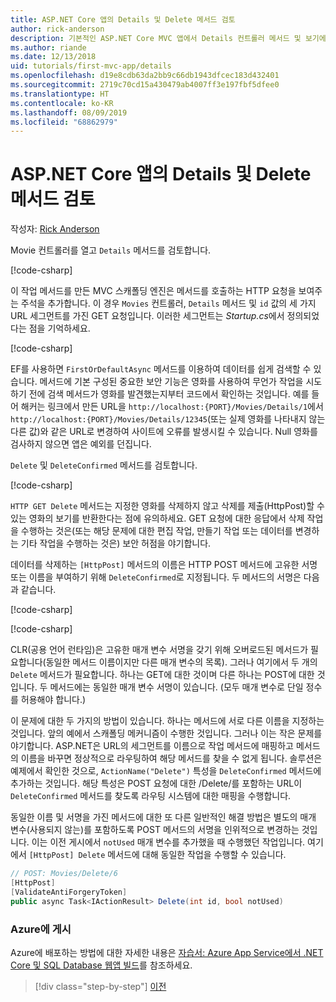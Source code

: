 ```yaml
---
title: ASP.NET Core 앱의 Details 및 Delete 메서드 검토
author: rick-anderson
description: 기본적인 ASP.NET Core MVC 앱에서 Details 컨트롤러 메서드 및 보기에 대해 알아봅니다.
ms.author: riande
ms.date: 12/13/2018
uid: tutorials/first-mvc-app/details
ms.openlocfilehash: d19e8cdb63da2bb9c66db1943dfcec183d432401
ms.sourcegitcommit: 2719c70cd15a430479ab4007ff3e197fbf5dfee0
ms.translationtype: HT
ms.contentlocale: ko-KR
ms.lasthandoff: 08/09/2019
ms.locfileid: "68862979"
---
```

# <a name="examine-the-details-and-delete-methods-of-an-aspnet-core-app"></a>ASP.NET Core 앱의 Details 및 Delete 메서드 검토

작성자: [Rick Anderson](https://twitter.com/RickAndMSFT)

Movie 컨트롤러를 열고 `Details` 메서드를 검토합니다.

[!code-csharp[](start-mvc/sample/MvcMovie22/Controllers/MoviesController.cs?name=snippet_details)]

이 작업 메서드를 만든 MVC 스캐폴딩 엔진은 메서드를 호출하는 HTTP 요청을 보여주는 주석을 추가합니다. 이 경우 `Movies` 컨트롤러, `Details` 메서드 및 `id` 값의 세 가지 URL 세그먼트를 가진 GET 요청입니다. 이러한 세그먼트는 *Startup.cs*에서 정의되었다는 점을 기억하세요.

[!code-csharp[](start-mvc/sample/MvcMovie/Startup.cs?highlight=5&name=snippet_1)]

EF를 사용하면 `FirstOrDefaultAsync` 메서드를 이용하여 데이터를 쉽게 검색할 수 있습니다. 메서드에 기본 구성된 중요한 보안 기능은 영화를 사용하여 무언가 작업을 시도하기 전에 검색 메서드가 영화를 발견했는지부터 코드에서 확인하는 것입니다. 예를 들어 해커는 링크에서 만든 URL을 `http://localhost:{PORT}/Movies/Details/1`에서 `http://localhost:{PORT}/Movies/Details/12345`(또는 실제 영화를 나타내지 않는 다른 값)와 같은 URL로 변경하여 사이트에 오류를 발생시킬 수 있습니다. Null 영화를 검사하지 않으면 앱은 예외를 던집니다.

`Delete` 및 `DeleteConfirmed` 메서드를 검토합니다.

[!code-csharp[](start-mvc/sample/MvcMovie22/Controllers/MoviesController.cs?name=snippet_delete)]

`HTTP GET Delete` 메서드는 지정한 영화를 삭제하지 않고 삭제를 제출(HttpPost)할 수 있는 영화의 보기를 반환한다는 점에 유의하세요. GET 요청에 대한 응답에서 삭제 작업을 수행하는 것은(또는 해당 문제에 대한 편집 작업, 만들기 작업 또는 데이터를 변경하는 기타 작업을 수행하는 것은) 보안 허점을 야기합니다.

데이터를 삭제하는 `[HttpPost]` 메서드의 이름은 HTTP POST 메서드에 고유한 서명 또는 이름을 부여하기 위해 `DeleteConfirmed`로 지정됩니다. 두 메서드의 서명은 다음과 같습니다.

[!code-csharp[](start-mvc/sample/MvcMovie/Controllers/MoviesController.cs?name=snippet_delete2)]

[!code-csharp[](start-mvc/sample/MvcMovie/Controllers/MoviesController.cs?name=snippet_delete3)]

CLR(공용 언어 런타임)은 고유한 매개 변수 서명을 갖기 위해 오버로드된 메서드가 필요합니다(동일한 메서드 이름이지만 다른 매개 변수의 목록). 그러나 여기에서 두 개의 `Delete` 메서드가 필요합니다. 하나는 GET에 대한 것이며 다른 하나는 POST에 대한 것입니다. 두 메서드에는 동일한 매개 변수 서명이 있습니다. (모두 매개 변수로 단일 정수를 허용해야 합니다.)

이 문제에 대한 두 가지의 방법이 있습니다. 하나는 메서드에 서로 다른 이름을 지정하는 것입니다. 앞의 예에서 스캐폴딩 메커니즘이 수행한 것입니다. 그러나 이는 작은 문제를 야기합니다. ASP.NET은 URL의 세그먼트를 이름으로 작업 메서드에 매핑하고 메서드의 이름을 바꾸면 정상적으로 라우팅하여 해당 메서드를 찾을 수 없게 됩니다. 솔루션은 예제에서 확인한 것으로, `ActionName("Delete")` 특성을 `DeleteConfirmed` 메서드에 추가하는 것입니다. 해당 특성은 POST 요청에 대한 /Delete/를 포함하는 URL이 `DeleteConfirmed` 메서드를 찾도록 라우팅 시스템에 대한 매핑을 수행합니다.

동일한 이름 및 서명을 가진 메서드에 대한 또 다른 일반적인 해결 방법은 별도의 매개 변수(사용되지 않는)를 포함하도록 POST 메서드의 서명을 인위적으로 변경하는 것입니다. 이는 이전 게시에서 `notUsed` 매개 변수를 추가했을 때 수행했던 작업입니다. 여기에서 `[HttpPost] Delete` 메서드에 대해 동일한 작업을 수행할 수 있습니다.

```csharp
// POST: Movies/Delete/6
[HttpPost]
[ValidateAntiForgeryToken]
public async Task<IActionResult> Delete(int id, bool notUsed)
```

### <a name="publish-to-azure"></a>Azure에 게시

Azure에 배포하는 방법에 대한 자세한 내용은 [자습서: Azure App Service에서 .NET Core 및 SQL Database 웹앱 빌드](/azure/app-service/app-service-web-tutorial-dotnetcore-sqldb)를 참조하세요.

> [!div class="step-by-step"]
> [이전](validation.md)
